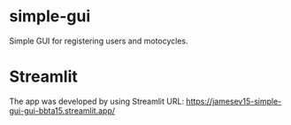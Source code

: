 # simple-gui
Simple GUI for registering users and motocycles.

# Streamlit
The app was developed by using Streamlit
URL: https://jamesev15-simple-gui-gui-bbta15.streamlit.app/
